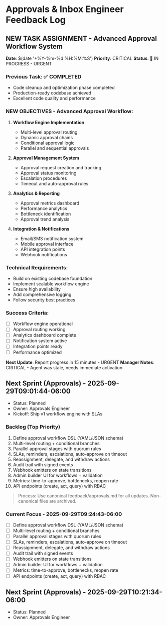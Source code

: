 # Approvals & Inbox Engineer Feedback Log

## NEW TASK ASSIGNMENT - Advanced Approval Workflow System
**Date**: $(date '+%Y-%m-%d %H:%M:%S')
**Priority**: CRITICAL
**Status**: 🔄 IN PROGRESS - URGENT

### Previous Task: ✅ COMPLETED
- Code cleanup and optimization phase completed
- Production-ready codebase achieved
- Excellent code quality and performance

### NEW OBJECTIVES - Advanced Approval Workflow:
1. **Workflow Engine Implementation**
   - Multi-level approval routing
   - Dynamic approval chains
   - Conditional approval logic
   - Parallel and sequential approvals

2. **Approval Management System**
   - Approval request creation and tracking
   - Approval status monitoring
   - Escalation procedures
   - Timeout and auto-approval rules

3. **Analytics & Reporting**
   - Approval metrics dashboard
   - Performance analytics
   - Bottleneck identification
   - Approval trend analysis

4. **Integration & Notifications**
   - Email/SMS notification system
   - Mobile approval interface
   - API integration points
   - Webhook notifications

### Technical Requirements:
- Build on existing codebase foundation
- Implement scalable workflow engine
- Ensure high availability
- Add comprehensive logging
- Follow security best practices

### Success Criteria:
- [ ] Workflow engine operational
- [ ] Approval routing working
- [ ] Analytics dashboard complete
- [ ] Notification system active
- [ ] Integration points ready
- [ ] Performance optimized

**Next Update**: Report progress in 15 minutes - URGENT
**Manager Notes**: CRITICAL - Agent was stale, needs immediate activation

## Next Sprint (Approvals) - 2025-09-29T09:01:44-06:00
- Status: Planned
- Owner: Approvals Engineer
- Kickoff: Ship v1 workflow engine with SLAs

### Backlog (Top Priority)
1) Define approval workflow DSL (YAML/JSON schema)
2) Multi-level routing + conditional branches
3) Parallel approval stages with quorum rules
4) SLAs, reminders, escalations, auto-approve on timeout
5) Reassignment, delegate, and withdraw actions
6) Audit trail with signed events
7) Webhook emitters on state transitions
8) Admin builder UI for workflows + validation
9) Metrics: time-to-approve, bottlenecks, reopen rate
10) API endpoints (create, act, query) with RBAC

> Process: Use canonical feedback/approvals.md for all updates. Non-canonical files are archived.

### Current Focus - 2025-09-29T09:24:43-06:00
- [ ] Define approval workflow DSL (YAML/JSON schema)
- [ ] Multi-level routing + conditional branches
- [ ] Parallel approval stages with quorum rules
- [ ] SLAs, reminders, escalations, auto-approve on timeout
- [ ] Reassignment, delegate, and withdraw actions
- [ ] Audit trail with signed events
- [ ] Webhook emitters on state transitions
- [ ] Admin builder UI for workflows + validation
- [ ] Metrics: time-to-approve, bottlenecks, reopen rate
- [ ] API endpoints (create, act, query) with RBAC

## Next Sprint (Approvals) - 2025-09-29T10:21:34-06:00
- Status: Planned
- Owner: Approvals Engineer

